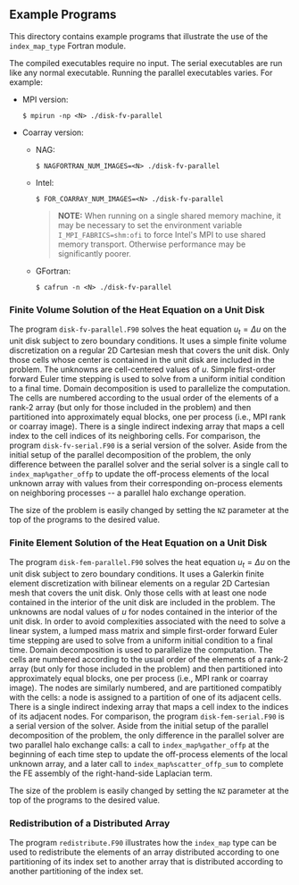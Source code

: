 ## Example Programs

This directory contains example programs that illustrate the use of the
`index_map_type` Fortran module.

The compiled executables require no input. The serial executables are run like
any normal executable. Running the parallel executables varies. For example:
* MPI version:
  ```
  $ mpirun -np <N> ./disk-fv-parallel
  ```
* Coarray version:
  - NAG:
    ```
    $ NAGFORTRAN_NUM_IMAGES=<N> ./disk-fv-parallel
    ```
  - Intel:
    ```
    $ FOR_COARRAY_NUM_IMAGES=<N> ./disk-fv-parallel
    ```
    > **NOTE:** When running on a single shared memory machine, it may be
    necessary to set the environment variable `I_MPI_FABRICS=shm:ofi` to force
    Intel's MPI to use shared memory transport. Otherwise performance may be
    significantly poorer.

  - GFortran:
    ```
    $ cafrun -n <N> ./disk-fv-parallel
    ```

### Finite Volume Solution of the Heat Equation on a Unit Disk

The program `disk-fv-parallel.F90` solves the heat equation $`u_t = \Delta u`$
on the unit disk subject to zero boundary conditions. It uses a simple finite
volume discretization on a regular 2D Cartesian mesh that covers the unit
disk. Only those cells whose center is contained in the unit disk are
included in the problem. The unknowns are cell-centered values of $`u`$.
Simple first-order forward Euler time stepping is used to solve from a
uniform initial condition to a final time. Domain decomposition is used to
parallelize the computation. The cells are numbered according to the usual
order of the elements of a rank-2 array (but only for those included in
the problem) and then partitioned into approximately equal blocks, one per
process (i.e., MPI rank or coarray image). There is a single indirect indexing
array that maps a cell index to the cell indices of its neighboring cells. For
comparison, the program `disk-fv-serial.F90` is a serial version of the solver.
Aside from the initial setup of the parallel decomposition of the problem, the
only difference between the parallel solver and the serial solver is a single
call to `index_map%gather_offp` to update the off-process elements of the local
unknown array with values from their corresponding on-process elements on
neighboring processes -- a parallel halo exchange operation.

The size of the problem is easily changed by setting the `NZ` parameter at
the top of the programs to the desired value.

### Finite Element Solution of the Heat Equation on a Unit Disk

The program `disk-fem-parallel.F90` solves the heat equation $`u_t = \Delta u`$
on the unit disk subject to zero boundary conditions. It uses a Galerkin finite
element discretization with bilinear elements on a regular 2D Cartesian mesh
that covers the unit disk. Only those cells with at least one node contained
in the interior of the unit disk are included in the problem. The unknowns are
nodal values of $`u`$ for nodes contained in the interior of the unit disk.
In order to avoid complexities associated with the need to solve a linear
system, a lumped mass matrix and simple first-order forward Euler time stepping
are used to solve from a uniform initial condition to a final time. Domain
decomposition is used to parallelize the computation. The cells are numbered
according to the usual order of the elements of a rank-2 array (but only for
those included in the problem) and then partitioned into approximately equal
blocks, one per process (i.e., MPI rank or coarray image). The nodes are
similarly numbered, and are partitioned compatibly with the cells: a node is
assigned to a partition of one of its adjacent cells. There is a single
indirect indexing array that maps a cell index to the indices of its adjacent
nodes. For comparison, the program `disk-fem-serial.F90` is a serial version
of the solver. Aside from the initial setup of the parallel decomposition of
the problem, the only difference in the parallel solver are two parallel halo
exchange calls: a call to `index_map%gather_offp` at the beginning of each
time step to update the off-process elements of the local unknown array, and
a later call to `index_map%scatter_offp_sum` to complete the FE assembly of
the right-hand-side Laplacian term.

The size of the problem is easily changed by setting the `NZ` parameter at
the top of the programs to the desired value.

### Redistribution of a Distributed Array

The program `redistribute.F90` illustrates how the `index_map` type can be
used to redistribute the elements of an array distributed according to one
partitioning of its index set to another array that is distributed according
to another partitioning of the index set.
